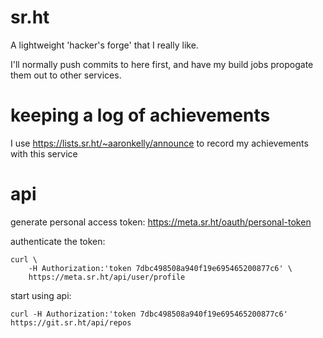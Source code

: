# sr.ht
A lightweight 'hacker's forge' that I really like.

I'll normally push commits to here first, and have my build jobs propogate them out to other services.

# keeping a log of achievements
I use https://lists.sr.ht/~aaronkelly/announce to record my achievements with this service

# api

generate personal access token: https://meta.sr.ht/oauth/personal-token

authenticate the token:
```
curl \
    -H Authorization:'token 7dbc498508a940f19e695465200877c6' \
    https://meta.sr.ht/api/user/profile	
```

start using api:
```
curl -H Authorization:'token 7dbc498508a940f19e695465200877c6' https://git.sr.ht/api/repos
```
